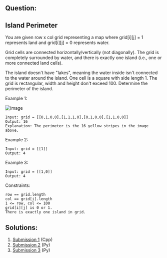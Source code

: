 ## Question:

## Island Perimeter

You are given row x col grid representing a map where grid[i][j] = 1 represents land and grid[i][j] = 0 represents water.

Grid cells are connected horizontally/vertically (not diagonally). The grid is completely surrounded by water, and there is exactly one island (i.e., one or more connected land cells).

The island doesn't have "lakes", meaning the water inside isn't connected to the water around the island. One cell is a square with side length 1. The grid is rectangular, width and height don't exceed 100. Determine the perimeter of the island.

Example 1:

![image](https://user-images.githubusercontent.com/58622363/135891529-31576630-52ec-43b6-a6fe-5c2212a00276.png)

    Input: grid = [[0,1,0,0],[1,1,1,0],[0,1,0,0],[1,1,0,0]]
    Output: 16
    Explanation: The perimeter is the 16 yellow stripes in the image above.
Example 2:

    Input: grid = [[1]]
    Output: 4
Example 3:

    Input: grid = [[1,0]]
    Output: 4
 

Constraints:

    row == grid.length
    col == grid[i].length
    1 <= row, col <= 100
    grid[i][j] is 0 or 1.
    There is exactly one island in grid.

## Solutions:
1. [Submission 1](./solution1.cpp) (Cpp)
2. [Submission 2](./solution2.py) (Py)
3. [Submission 3](./solution3.py) (Py)
